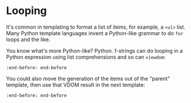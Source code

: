 # Looping

It's common in templating to format a list of items, for example, a `<ul>` list.
Many Python template languages invent a Python-like grammar to do `for` loops and the like.

You know what's more Python-like?
Python.
f-strings can do looping in a Python expression using list comprehensions and so can `viewdom`:

```{literalinclude} ../../examples/usage/looping.py
:end-before: end-before
```

You could also move the generation of the items out of the "parent" template, then use that VDOM result in the next template:

```{literalinclude} ../../examples/usage/loopingA.py
:end-before: end-before
```

